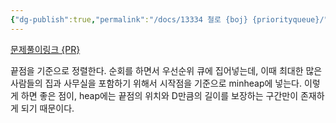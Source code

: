 ```yaml
---
{"dg-publish":true,"permalink":"/docs/13334 철로 {boj} {priorityqueue}/","title":"13334 철로 {boj} {priorityqueue}"}
---
```


[문제풀이링크 {PR}](https://github.com/ChoiWheatley/swjungle-week-02/blob/e3a4687ea2758e85016c4b0d4342ac7653e54219/ghdud4653/26_21606(%EC%95%84%EC%B9%A8%EC%82%B0%EC%B1%85).py)

끝점을 기준으로 정렬한다. 순회를 하면서 우선순위 큐에 집어넣는데, 이때 최대한 많은 사람들의 집과 사무실을 포함하기 위해서 시작점을 기준으로 minheap에 넣는다. 이렇게 하면 좋은 점이, heap에는 끝점의 위치와 D만큼의 길이를 보장하는 구간만이 존재하게 되기 때문이다.
